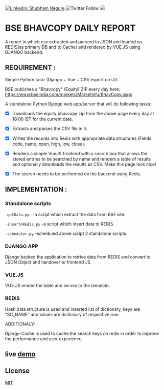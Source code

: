 [![Linkedin: Shubham Nagure](https://img.shields.io/badge/-Shubham-blue?style=flat-square&logo=Linkedin&logoColor=white&link=https://www.linkedin.com/in/shubham-nagure/)](https://www.linkedin.com/in/shubham-nagure/)
![Twitter Follow](https://img.shields.io/twitter/follow/shubham_nagure?style=social)
![](https://visitor-badge.glitch.me/badge?page_id=ShubhamNagure.ShubhamNagure)
# BSE BHAVCOPY DAILY REPORT

A report in which csv extracted and parserd to JSON and loaded on REDIS(as primary DB and to Cache) and rendered by VUE.JS using DJANGO backend.

## REQUIREMENT :

Simple Python task:
(Django + Vue + CSV export on UI).

BSE publishes a "Bhavcopy" (Equity) ZIP every day here: https://www.bseindia.com/markets/MarketInfo/BhavCopy.aspx

A standalone Python Django web app/server that will do following tasks:

- [x] Downloads the equity bhavcopy zip from the above page every day at 18:00 IST for the current date.
- [x] Extracts and parses the CSV file in it.
- [x] Writes the records into Redis with appropriate data structures (Fields: code, name, open, high, low, close).
- [x] Renders a simple VueJS frontend with a search box that allows the stored entries to be searched by name and renders a table of results and optionally downloads the results as CSV. Make this page look nice!
- [x] The search needs to be performed on the backend using Redis.


## IMPLEMENTATION :

### Standalone  scripts

```-getData.py ```      -a script which extract the data from BSE site.

```-insertoRedis.py```  -a script which insert data to REDIS.

```-scheduler.py```     -scheduled above script 2 standalone scripts.


### DJANGO APP

Django backed the application to retrive data from REDIS and convert to JSON Object and handover to frontend JS.

### VUE.JS

VUE.JS render the table and serves to the template.


### REDIS

Hash data structure is used and inserted list of dictionary, keys are "SC_NAME" and values are dictionary of respective row.


ADDITIONALY:

Django-Cache is used to cache the search keys on redis in order to improve the performance and user experience.


## live [demo](http://139.59.11.162/)

## License
[MIT](https://choosealicense.com/licenses/mit/)
